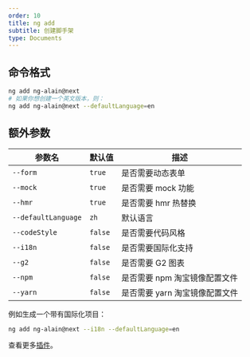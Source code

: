 ```yaml
---
order: 10
title: ng add
subtitle: 创建脚手架
type: Documents
---
```


## 命令格式

```bash
ng add ng-alain@next
# 如果你想创建一个英文版本，则：
ng add ng-alain@next --defaultLanguage=en
```

## 额外参数

| 参数名              | 默认值  | 描述                           |
| ------------------- | ------- | ------------------------------ |
| `--form`            | `true`  | 是否需要动态表单               |
| `--mock`            | `true`  | 是否需要 mock 功能             |
| `--hmr`             | `true`  | 是否需要 hmr 热替换            |
| `--defaultLanguage` | `zh`    | 默认语言                       |
| `--codeStyle`       | `false` | 是否需要代码风格               |
| `--i18n`            | `false` | 是否需要国际化支持             |
| `--g2`              | `false` | 是否需要 G2 图表               |
| `--npm`             | `false` | 是否需要 npm 淘宝镜像配置文件  |
| `--yarn`            | `false` | 是否需要 yarn 淘宝镜像配置文件 |

例如生成一个带有国际化项目：

```bash
ng add ng-alain@next --i18n --defaultLanguage=en
```

查看更多[插件](/cli/plugin)。
